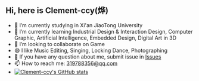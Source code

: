 ## Hi, here is Clement-ccy(烨)
- 🔭 I’m currently studying in Xi'an JiaoTong University
- 🌱 I’m currently learning Industrial Design & Interaction Design, Computer Graphic, Artificial Intelligence, Embedded Design, Digital Art in 3D
- 👯 I’m looking to collaborate on Game
- 😄 I like Music Editing, Singing, Locking Dance, Photographing
- 💬 If you have any question about me, submit issue in [Issues](https://github.com/Clement-ccy/Clement-ccy/issues)
- 📫 How to reach me: 319788356@qq.com
- [![Clement-ccy's GitHub stats](https://github-readme-stats.vercel.app/api?username=Clement-ccy)](https://github.com/anuraghazra/github-readme-stats)
